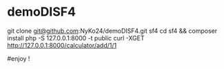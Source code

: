 # demoDISF4
git clone git@github.com:NyKo24/demoDISF4.git sf4
cd sf4 && composer install
php -S 127.0.0.1:8000 -t public
curl -XGET http://127.0.0.1:8000/calculator/add/1/1

#enjoy !